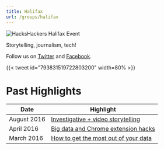 ```yaml
---
title: Halifax
url: /groups/halifax
---
```


![HacksHackers Halifax Event](https://pbs.twimg.com/media/CtH41kIUsAA-I2P?format=jpg&name=large)

Storytelling, journalism, tech!

Follow us on [Twitter](https://twitter.com/HacksHackersHFX) and [Facebook](https://www.facebook.com/HacksHackersHFX/).

{{< tweet id="793831519722803200" width=80% >}}

# Past Highlights

| **Date**  | **Highlight** |  
|-----------|---------------|  
| August 2016 | [Investigative + video storytelling](https://www.facebook.com/events/273173783053344/) |
| April 2016 | [Big data and Chrome extension hacks](https://www.facebook.com/events/1210516635639804/) |   
| March 2016 | [How to get the most out of your data](https://www.facebook.com/events/197491063941116/) |
